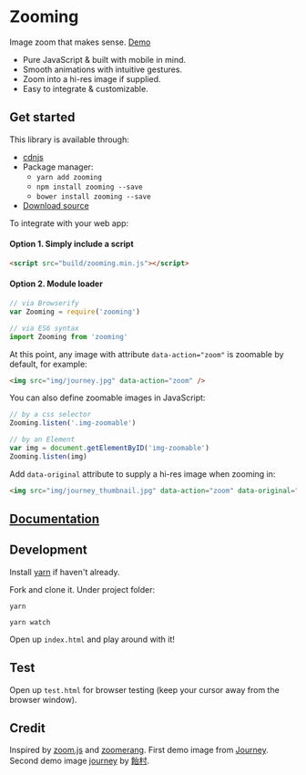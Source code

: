 # Zooming

Image zoom that makes sense. [Demo](http://desmonding.me/zooming/)

- Pure JavaScript & built with mobile in mind.
- Smooth animations with intuitive gestures.
- Zoom into a hi-res image if supplied.
- Easy to integrate & customizable.

## Get started

This library is available through:

- [cdnjs](https://cdnjs.com/libraries/zooming)
- Package manager:
  - `yarn add zooming`
  - `npm install zooming --save`
  - `bower install zooming --save`
- [Download source](https://github.com/kingdido999/zooming/releases)

To integrate with your web app:

#### Option 1. Simply include a script

```html
<script src="build/zooming.min.js"></script>
```

#### Option 2. Module loader

```javascript
// via Browserify
var Zooming = require('zooming')

// via ES6 syntax
import Zooming from 'zooming'
```

At this point, any image with attribute `data-action="zoom"` is zoomable by default, for example:

```html
<img src="img/journey.jpg" data-action="zoom" />
```

You can also define zoomable images in JavaScript:

```javascript
// by a css selector
Zooming.listen('.img-zoomable')

// by an Element
var img = document.getElementByID('img-zoomable')
Zooming.listen(img)
```

Add `data-original` attribute to supply a hi-res image when zooming in:

```html
<img src="img/journey_thumbnail.jpg" data-action="zoom" data-original="img/journey.jpg" />
```

## [Documentation](http://desmonding.me/zooming/docs/index.html)

## Development

Install [yarn](https://yarnpkg.com/en/docs/install) if haven't already.

Fork and clone it. Under project folder:

`yarn`

`yarn watch`

Open up `index.html` and play around with it!

## Test

Open up `test.html` for browser testing (keep your cursor away from the browser window).

## Credit

Inspired by [zoom.js](https://github.com/fat/zoom.js) and [zoomerang](https://github.com/yyx990803/zoomerang). First demo image from [Journey](http://thatgamecompany.com/games/journey/). Second demo image [journey](http://www.pixiv.net/member_illust.php?mode=medium&illust_id=36017129) by [飴村](http://www.pixiv.net/member.php?id=47488).
